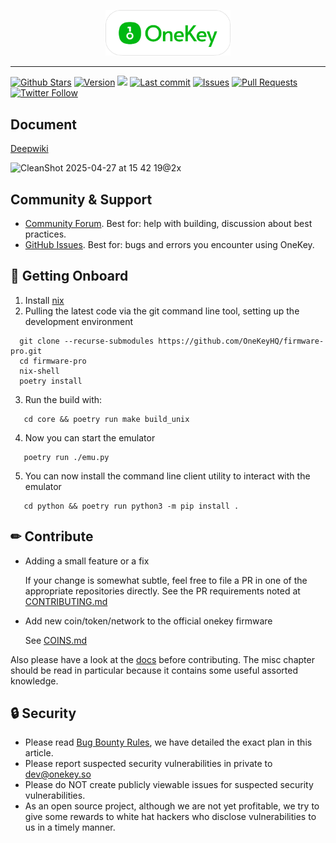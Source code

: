 <p align="center">
<img width="200" src="https://github.com/rayston92/graph_bed/blob/e3b2c938fc5b17d68531f69178908afb16266e6a/img/onekey_logo_badge_border.png?raw=trueg"/>
</p>

---

[![Github Stars](https://img.shields.io/github/stars/OneKeyHQ/firmware-pro?t&logo=github&style=for-the-badge&labelColor=000)](https://github.com/OneKeyHQ/firmware-pro/stargazers)
[![Version](https://img.shields.io/github/release/OneKeyHQ/firmware-pro.svg?style=for-the-badge&labelColor=000)](https://github.com/OneKeyHQ/firmware-pro/releases)
[![](https://img.shields.io/github/contributors-anon/OneKeyHQ/firmware-pro?style=for-the-badge&labelColor=000)](https://github.com/OneKeyHQ/firmware-pro/graphs/contributors)
[![Last commit](https://img.shields.io/github/last-commit/OneKeyHQ/firmware-pro.svg?style=for-the-badge&labelColor=000)](https://github.com/OneKeyHQ/firmware-pro/commits/onekey)
[![Issues](https://img.shields.io/github/issues-raw/OneKeyHQ/firmware-pro.svg?style=for-the-badge&labelColor=000)](https://github.com/OneKeyHQ/firmware-pro/issues?q=is%3Aissue+is%3Aopen)
[![Pull Requests](https://img.shields.io/github/issues-pr-raw/OneKeyHQ/firmware-pro.svg?style=for-the-badge&labelColor=000)](https://github.com/OneKeyHQ/firmware-pro/pulls?q=is%3Apr+is%3Aopen)
[![Twitter Follow](https://img.shields.io/twitter/follow/OneKeyHQ?style=for-the-badge&labelColor=000)](https://twitter.com/OneKeyHQ)

## Document

[Deepwiki](https://deepwiki.com/OneKeyHQ/firmware-pro/1-overview)

![CleanShot 2025-04-27 at 15 42 19@2x](https://github.com/user-attachments/assets/9d7cc41f-17a2-4ba6-87eb-21118225e401)


## Community & Support

- [Community Forum](https://github.com/orgs/OneKeyHQ/discussions). Best for: help with building, discussion about best practices.
- [GitHub Issues](https://github.com/OneKeyHQ/firmware-pro/issues). Best for: bugs and errors you encounter using OneKey.


## 🚀 Getting Onboard

1. Install [nix](https://nixos.org/download.html)
2. Pulling the latest code via the git command line tool,  setting up the development environment

```
  git clone --recurse-submodules https://github.com/OneKeyHQ/firmware-pro.git
  cd firmware-pro
  nix-shell
  poetry install
```

3. Run the build with:

```
   cd core && poetry run make build_unix
```

4. Now you can start the emulator

```
   poetry run ./emu.py
```

5. You can now install the command line client utility to interact with the emulator

```
   cd python && poetry run python3 -m pip install .
```

## ✏ Contribute

- Adding a small feature or a fix

  If your change is somewhat subtle, feel free to file a PR in one of the appropriate repositories directly. See the PR requirements noted at [CONTRIBUTING.md](docs/misc/contributing.md)

- Add new coin/token/network to the official onekey firmware

  See [COINS.md](docs/misc/COINS.md)

Also please have a look at the [docs](docs/SUMMARY.md) before contributing. The misc chapter should be read in particular because it contains some useful assorted knowledge.

## 🔒 Security

- Please read [Bug Bounty Rules](https://github.com/OneKeyHQ/app-monorepo/blob/onekey/docs/BUG_RULES.md), we have detailed the exact plan in this article.
- Please report suspected security vulnerabilities in private to dev@onekey.so
- Please do NOT create publicly viewable issues for suspected security vulnerabilities.
- As an open source project, although we are not yet profitable, we try to give some rewards to white hat hackers who disclose vulnerabilities to us in a timely manner.
